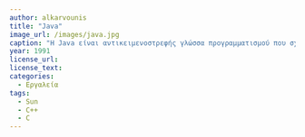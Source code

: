 ```yaml
---
author: alkarvounis
title: "Java"
image_url: /images/java.jpg
caption: "Η Java είναι αντικειμενοστρεφής γλώσσα προγραμματισμού που σχεδιάστηκε από την εταιρεία πληροφορικής Sun Microsystems.Στις αρχές του 1991, η Sun αναζητούσε το κατάλληλο εργαλείο για να αποτελέσει την πλατφόρμα ανάπτυξης λογισμικού σε μικρο-συσκευές (έξυπνες οικιακές συσκευές έως πολύπλοκα συστήματα παραγωγής γραφικών). Τα εργαλεία της εποχής ήταν γλώσσες όπως η C++ και η C. Μετά από διάφορους πειραματισμούς προέκυψε το συμπέρασμα ότι οι υπάρχουσες γλώσσες δεν μπορούσαν να καλύψουν τις ανάγκες τους. Ο πατέρας της Java, James Gosling, που εργαζόταν εκείνη την εποχή για την Sun, έκανε ήδη πειραματισμούς πάνω στη C++ και είχε παρουσιάσει κατά καιρούς κάποιες πειραματικές γλώσσες (C++ ++,που μετέπειτα ονομάστηκε C# ) ως πρότυπα για το νέο εργαλείο που αναζητούσαν στην Sun" 
year: 1991
license_url: 
license_text: 
categories:
  - Εργαλεία
tags:
  - Sun
  - C++
  - C
---
```

